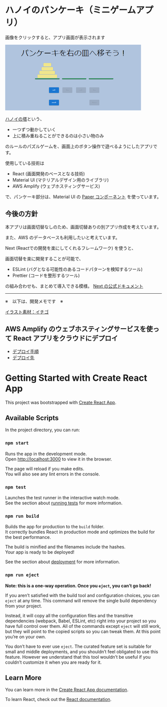 # ハノイのパンケーキ（ミニゲームアプリ）

画像をクリックすると、アプリ画面が表示されます

[<img src="/README.png">](https://main.d34k4jq16mw0jy.amplifyapp.com/)

[ハノイの塔](https://ja.wikipedia.org/wiki/%E3%83%8F%E3%83%8E%E3%82%A4%E3%81%AE%E5%A1%94)という、

- 一つずつ動かしていく
- 上に積み重ねることができるのは小さい物のみ

のルールのパズルゲームを、画面上のボタン操作で遊べるようにしたアプリです。

使用している技術は

- React (画面開発のベースとなる技術)
- Material UI (マテリアルデザイン用のライブラリ)
- AWS Amplify (ウェブホスティングサービス)

で、パンケーキ部分は、Material UI の
[Paper コンポーネント](https://mui.com/material-ui/react-paper/)
を使っています。

## 今後の方針

本アプリは画面切替なしのため、画面切替ありの別アプリ作成を考えています。

また、AWS のデータベースも利用したいと考えています。

Next (Reactでの開発を楽にしてくれるフレームワーク) を使うと、

画面切替を楽に開発することが可能で、

- ESLint (バグとなる可能性のあるコードパターンを検知するツール)
- Prettier (コードを整形するツール)

の組み合わせも、まとめて導入できる模様。
[Next の公式ドキュメント](https://nextjs.org/docs/basic-features/eslint#usage-with-other-tools)


---

※　以下は、開発メモです　※

[イラスト素材：イチゴ](https://www.ac-illust.com/main/detail.php?id=22710558&word=%E3%82%A4%E3%83%81%E3%82%B4%E3%80%80%E3%83%95%E3%83%AB%E3%83%BC%E3%83%84%E3%80%80%E6%98%A5)

## AWS Amplify のウェブホスティングサービスを使って React アプリをクラウドにデプロイ

- [デプロイ手順](https://aws.amazon.com/jp/getting-started/hands-on/build-react-app-amplify-graphql/module-one/)
- [デプロイ先](https://main.d34k4jq16mw0jy.amplifyapp.com/)

# Getting Started with Create React App

This project was bootstrapped with [Create React App](https://github.com/facebook/create-react-app).

## Available Scripts

In the project directory, you can run:

### `npm start`

Runs the app in the development mode.\
Open [http://localhost:3000](http://localhost:3000) to view it in the browser.

The page will reload if you make edits.\
You will also see any lint errors in the console.

### `npm test`

Launches the test runner in the interactive watch mode.\
See the section about [running tests](https://facebook.github.io/create-react-app/docs/running-tests) for more information.

### `npm run build`

Builds the app for production to the `build` folder.\
It correctly bundles React in production mode and optimizes the build for the best performance.

The build is minified and the filenames include the hashes.\
Your app is ready to be deployed!

See the section about [deployment](https://facebook.github.io/create-react-app/docs/deployment) for more information.

### `npm run eject`

**Note: this is a one-way operation. Once you `eject`, you can’t go back!**

If you aren’t satisfied with the build tool and configuration choices, you can `eject` at any time. This command will remove the single build dependency from your project.

Instead, it will copy all the configuration files and the transitive dependencies (webpack, Babel, ESLint, etc) right into your project so you have full control over them. All of the commands except `eject` will still work, but they will point to the copied scripts so you can tweak them. At this point you’re on your own.

You don’t have to ever use `eject`. The curated feature set is suitable for small and middle deployments, and you shouldn’t feel obligated to use this feature. However we understand that this tool wouldn’t be useful if you couldn’t customize it when you are ready for it.

## Learn More

You can learn more in the [Create React App documentation](https://facebook.github.io/create-react-app/docs/getting-started).

To learn React, check out the [React documentation](https://reactjs.org/).
